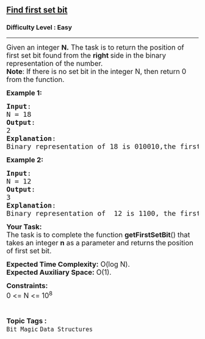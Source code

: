 <h2><a href="https://www.geeksforgeeks.org/problems/find-first-set-bit-1587115620/1?page=1&category=Bit%20Magic&sortBy=submissions">Find first set bit</a></h2><h3>Difficulty Level : Easy</h3><hr><div class="problems_problem_content__Xm_eO"><p><span style="font-size: 18px;">Given an integer&nbsp;<strong>N.</strong> The task is to return the position of first set bit found from the <strong>right </strong>side in the binary representation of the number.<br><strong>Note</strong>: If there is no set bit in the integer N, then return 0 from the function.&nbsp;&nbsp;</span></p>
<p><span style="font-size: 18px;"><strong>Example 1:</strong></span></p>
<pre><span style="font-size: 18px;"><strong>Input</strong>: <br>N = 18
<strong>Output</strong>: <br>2
<strong>Explanation</strong>: <br>Binary representation of 18 is 010010,the first set bit from the right side is at position 2.</span></pre>
<p><span style="font-size: 18px;"><strong>Example 2:</strong></span></p>
<pre><span style="font-size: 18px;"><strong>Input</strong>: <br>N = 12 
<strong>Output</strong>: <br>3 
<strong>Explanation</strong>: <br>Binary representation of  12 is 1100, the first set bit from the right side is at position 3.</span></pre>
<p><span style="font-size: 18px;"><strong>Your Task:</strong><br>The task is to complete the function <strong>getFirstSetBit</strong>() that takes an integer&nbsp;<strong>n</strong>&nbsp;as a&nbsp;parameter and returns<strong> </strong>the<strong>&nbsp;</strong>position of first set bit.</span></p>
<p><span style="font-size: 18px;"><strong>Expected Time Complexity:</strong>&nbsp;O(log N).<br><strong>Expected Auxiliary Space:</strong>&nbsp;O(1).</span></p>
<p><span style="font-size: 18px;"><strong>Constraints:</strong><br>0 &lt;= N &lt;= 10<sup>8</sup></span></p></div><br><p><span style=font-size:18px><strong>Topic Tags : </strong><br><code>Bit Magic</code>&nbsp;<code>Data Structures</code>&nbsp;